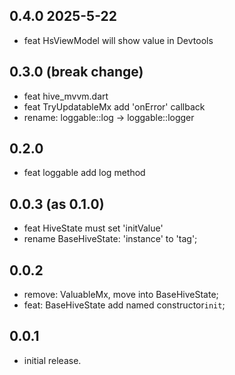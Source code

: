 ## 0.4.0 2025-5-22
* feat HsViewModel will show value in Devtools

## 0.3.0 (break change)
* feat hive_mvvm.dart
* feat TryUpdatableMx add 'onError' callback 
* rename: loggable::log -> loggable::logger

## 0.2.0
* feat loggable add log method

## 0.0.3 (as 0.1.0)
* feat HiveState must set 'initValue'
* rename BaseHiveState: 'instance' to 'tag'; 

## 0.0.2
* remove: ValuableMx, move into BaseHiveState;
* feat: BaseHiveState add named constructor`init`;

## 0.0.1

* initial release.